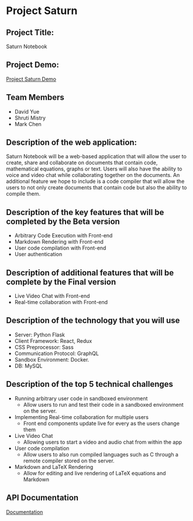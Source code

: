 # Project Saturn

## Project Title:
Saturn Notebook

## Project Demo:
[Project Saturn Demo](https://www.youtube.com/watch?v=p_-xm22scF8)

## Team Members
- David Yue
- Shruti Mistry
- Mark Chen

## Description of the web application:
Saturn Notebook will be a web-based application that will allow the user to create, share and collaborate on documents that contain code, mathematical equations, graphs or text. Users will also have the ability to voice and video chat while collaborating together on the documents. An additional feature we hope to include is a code compiler that will allow the users to not only create documents that contain code but also the ability to compile them.


## Description of the key features that will be completed by the Beta version

- Arbitrary Code Execution with Front-end
- Markdown Rendering with Front-end
- User code compilation with Front-end
- User authentication

## Description of additional features that will be complete by the Final version
- Live Video Chat with Front-end
- Real-time collaboration with Front-end


## Description of the technology that you will use
- Server: Python Flask
- Client Framework: React, Redux
- CSS Preprocessor: Sass
- Communication Protocol: GraphQL
- Sandbox Environment: Docker.
- DB: MySQL


## Description of the top 5 technical challenges
- Running arbitrary user code in sandboxed environment
  - Allow users to run and test their code in a sandboxed environment on the server.
- Implementing Real-time collaboration for multiple users
  - Front end components update live for every as the users change them
- Live Video Chat
  - Allowing users to start a video and audio chat from within the app
- User code compilation
  - Allow users to also run compiled languages such as C through a remote compiler stored on the server.
- Markdown and LaTeX Rendering
  - Allow for editing and live rendering of LaTeX equations and Markdown

## API Documentation
[Documentation](https://github.com/UTSCC09/project-saturn/blob/login-signup/doc/README.md)
